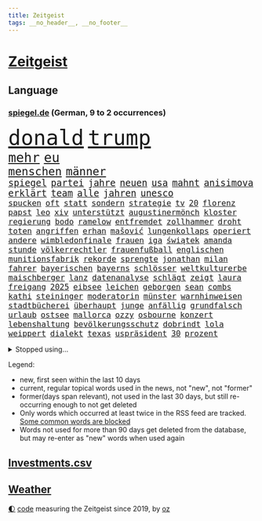 ```yaml
---
title: Zeitgeist
tags: __no_header__, __no_footer__
---
```


# [Zeitgeist](https://oliz.io/zeitgeist/)

## Language

<h3><a href="https://www.spiegel.de" target="_blank">spiegel.de</a> (German, 9 to 2 occurrences)</h3>
<p style="font-family:monospace">
<span style="font-size:32pt"><a href="news_links.html#donald" class="current">donald</a></span>
<span style="font-size:32pt"><a href="news_links.html#trump" class="current">trump</a></span>
<br>
<span style="font-size:20pt"><a href="news_links.html#mehr" class="current">mehr</a></span>
<span style="font-size:20pt"><a href="news_links.html#eu" class="current">eu</a></span>
<br>
<span style="font-size:17pt"><a href="news_links.html#menschen" class="current">menschen</a></span>
<span style="font-size:17pt"><a href="news_links.html#männer" class="current">männer</a></span>
<br>
<span style="font-size:14pt"><a href="news_links.html#spiegel" class="current">spiegel</a></span>
<span style="font-size:14pt"><a href="news_links.html#partei" class="current">partei</a></span>
<span style="font-size:14pt"><a href="news_links.html#jahre" class="current">jahre</a></span>
<span style="font-size:14pt"><a href="news_links.html#neuen" class="current">neuen</a></span>
<span style="font-size:14pt"><a href="news_links.html#usa" class="current">usa</a></span>
<span style="font-size:14pt"><a href="news_links.html#mahnt" class="current">mahnt</a></span>
<span style="font-size:14pt"><a href="news_links.html#anisimova" class="new">anisimova</a></span>
<span style="font-size:14pt"><a href="news_links.html#erklärt" class="current">erklärt</a></span>
<span style="font-size:14pt"><a href="news_links.html#team" class="current">team</a></span>
<span style="font-size:14pt"><a href="news_links.html#alle" class="current">alle</a></span>
<span style="font-size:14pt"><a href="news_links.html#jahren" class="current">jahren</a></span>
<span style="font-size:14pt"><a href="news_links.html#unesco" class="new">unesco</a></span>
<br>
<span style="font-size:12pt"><a href="news_links.html#spucken" class="current">spucken</a></span>
<span style="font-size:12pt"><a href="news_links.html#oft" class="current">oft</a></span>
<span style="font-size:12pt"><a href="news_links.html#statt" class="current">statt</a></span>
<span style="font-size:12pt"><a href="news_links.html#sondern" class="current">sondern</a></span>
<span style="font-size:12pt"><a href="news_links.html#strategie" class="current">strategie</a></span>
<span style="font-size:12pt"><a href="news_links.html#tv" class="current">tv</a></span>
<span style="font-size:12pt"><a href="news_links.html#20" class="current">20</a></span>
<span style="font-size:12pt"><a href="news_links.html#florenz" class="current">florenz</a></span>
<span style="font-size:12pt"><a href="news_links.html#papst" class="current">papst</a></span>
<span style="font-size:12pt"><a href="news_links.html#leo" class="current">leo</a></span>
<span style="font-size:12pt"><a href="news_links.html#xiv" class="current">xiv</a></span>
<span style="font-size:12pt"><a href="news_links.html#unterstützt" class="current">unterstützt</a></span>
<span style="font-size:12pt"><a href="news_links.html#augustinermönch" class="new">augustinermönch</a></span>
<span style="font-size:12pt"><a href="news_links.html#kloster" class="current">kloster</a></span>
<span style="font-size:12pt"><a href="news_links.html#regierung" class="current">regierung</a></span>
<span style="font-size:12pt"><a href="news_links.html#bodo" class="current">bodo</a></span>
<span style="font-size:12pt"><a href="news_links.html#ramelow" class="current">ramelow</a></span>
<span style="font-size:12pt"><a href="news_links.html#entfremdet" class="current">entfremdet</a></span>
<span style="font-size:12pt"><a href="news_links.html#zollhammer" class="new">zollhammer</a></span>
<span style="font-size:12pt"><a href="news_links.html#droht" class="current">droht</a></span>
<span style="font-size:12pt"><a href="news_links.html#toten" class="current">toten</a></span>
<span style="font-size:12pt"><a href="news_links.html#angriffen" class="current">angriffen</a></span>
<span style="font-size:12pt"><a href="news_links.html#erhan" class="new">erhan</a></span>
<span style="font-size:12pt"><a href="news_links.html#mašović" class="new">mašović</a></span>
<span style="font-size:12pt"><a href="news_links.html#lungenkollaps" class="new">lungenkollaps</a></span>
<span style="font-size:12pt"><a href="news_links.html#operiert" class="current">operiert</a></span>
<span style="font-size:12pt"><a href="news_links.html#andere" class="current">andere</a></span>
<span style="font-size:12pt"><a href="news_links.html#wimbledonfinale" class="new">wimbledonfinale</a></span>
<span style="font-size:12pt"><a href="news_links.html#frauen" class="current">frauen</a></span>
<span style="font-size:12pt"><a href="news_links.html#iga" class="current">iga</a></span>
<span style="font-size:12pt"><a href="news_links.html#świątek" class="current">świątek</a></span>
<span style="font-size:12pt"><a href="news_links.html#amanda" class="new">amanda</a></span>
<span style="font-size:12pt"><a href="news_links.html#stunde" class="current">stunde</a></span>
<span style="font-size:12pt"><a href="news_links.html#völkerrechtler" class="current">völkerrechtler</a></span>
<span style="font-size:12pt"><a href="news_links.html#frauenfußball" class="new">frauenfußball</a></span>
<span style="font-size:12pt"><a href="news_links.html#englischen" class="current">englischen</a></span>
<span style="font-size:12pt"><a href="news_links.html#munitionsfabrik" class="new">munitionsfabrik</a></span>
<span style="font-size:12pt"><a href="news_links.html#rekorde" class="current">rekorde</a></span>
<span style="font-size:12pt"><a href="news_links.html#sprengte" class="current">sprengte</a></span>
<span style="font-size:12pt"><a href="news_links.html#jonathan" class="current">jonathan</a></span>
<span style="font-size:12pt"><a href="news_links.html#milan" class="new">milan</a></span>
<span style="font-size:12pt"><a href="news_links.html#fahrer" class="current">fahrer</a></span>
<span style="font-size:12pt"><a href="news_links.html#bayerischen" class="current">bayerischen</a></span>
<span style="font-size:12pt"><a href="news_links.html#bayerns" class="current">bayerns</a></span>
<span style="font-size:12pt"><a href="news_links.html#schlösser" class="new">schlösser</a></span>
<span style="font-size:12pt"><a href="news_links.html#weltkulturerbe" class="new">weltkulturerbe</a></span>
<span style="font-size:12pt"><a href="news_links.html#maischberger" class="current">maischberger</a></span>
<span style="font-size:12pt"><a href="news_links.html#lanz" class="new">lanz</a></span>
<span style="font-size:12pt"><a href="news_links.html#datenanalyse" class="new">datenanalyse</a></span>
<span style="font-size:12pt"><a href="news_links.html#schlägt" class="current">schlägt</a></span>
<span style="font-size:12pt"><a href="news_links.html#zeigt" class="current">zeigt</a></span>
<span style="font-size:12pt"><a href="news_links.html#laura" class="current">laura</a></span>
<span style="font-size:12pt"><a href="news_links.html#freigang" class="current">freigang</a></span>
<span style="font-size:12pt"><a href="news_links.html#2025" class="current">2025</a></span>
<span style="font-size:12pt"><a href="news_links.html#eibsee" class="new">eibsee</a></span>
<span style="font-size:12pt"><a href="news_links.html#leichen" class="current">leichen</a></span>
<span style="font-size:12pt"><a href="news_links.html#geborgen" class="current">geborgen</a></span>
<span style="font-size:12pt"><a href="news_links.html#sean" class="current">sean</a></span>
<span style="font-size:12pt"><a href="news_links.html#combs" class="current">combs</a></span>
<span style="font-size:12pt"><a href="news_links.html#kathi" class="new">kathi</a></span>
<span style="font-size:12pt"><a href="news_links.html#steininger" class="new">steininger</a></span>
<span style="font-size:12pt"><a href="news_links.html#moderatorin" class="current">moderatorin</a></span>
<span style="font-size:12pt"><a href="news_links.html#münster" class="current">münster</a></span>
<span style="font-size:12pt"><a href="news_links.html#warnhinweisen" class="new">warnhinweisen</a></span>
<span style="font-size:12pt"><a href="news_links.html#stadtbücherei" class="current">stadtbücherei</a></span>
<span style="font-size:12pt"><a href="news_links.html#überhaupt" class="current">überhaupt</a></span>
<span style="font-size:12pt"><a href="news_links.html#junge" class="current">junge</a></span>
<span style="font-size:12pt"><a href="news_links.html#anfällig" class="current">anfällig</a></span>
<span style="font-size:12pt"><a href="news_links.html#grundfalsch" class="new">grundfalsch</a></span>
<span style="font-size:12pt"><a href="news_links.html#urlaub" class="current">urlaub</a></span>
<span style="font-size:12pt"><a href="news_links.html#ostsee" class="current">ostsee</a></span>
<span style="font-size:12pt"><a href="news_links.html#mallorca" class="current">mallorca</a></span>
<span style="font-size:12pt"><a href="news_links.html#ozzy" class="current">ozzy</a></span>
<span style="font-size:12pt"><a href="news_links.html#osbourne" class="current">osbourne</a></span>
<span style="font-size:12pt"><a href="news_links.html#konzert" class="current">konzert</a></span>
<span style="font-size:12pt"><a href="news_links.html#lebenshaltung" class="new">lebenshaltung</a></span>
<span style="font-size:12pt"><a href="news_links.html#bevölkerungsschutz" class="current">bevölkerungsschutz</a></span>
<span style="font-size:12pt"><a href="news_links.html#dobrindt" class="current">dobrindt</a></span>
<span style="font-size:12pt"><a href="news_links.html#lola" class="current">lola</a></span>
<span style="font-size:12pt"><a href="news_links.html#weippert" class="new">weippert</a></span>
<span style="font-size:12pt"><a href="news_links.html#dialekt" class="new">dialekt</a></span>
<span style="font-size:12pt"><a href="news_links.html#texas" class="current">texas</a></span>
<span style="font-size:12pt"><a href="news_links.html#uspräsident" class="current">uspräsident</a></span>
<span style="font-size:12pt"><a href="news_links.html#30" class="current">30</a></span>
<span style="font-size:12pt"><a href="news_links.html#prozent" class="current">prozent</a></span>
</p>
<details>
<summary>Stopped using...</summary>
<p class="former" style="font-size:12pt">
normal(1725) wirkte(1725) flüge(1724) dresden(1723) protestiert(1723) schnelle(1723) wichtigen(1723) xi(1723) bundespolizei(1722) geschrieben(1722) geäußert(1722) gründer(1722) präsentieren(1722) fischer(1721) freiheitsstrafe(1721) landesregierung(1721) schoss(1721) strengere(1721) usbundesstaat(1721) egal(1720) erneute(1720) sebastian(1720) unrecht(1720) alexej(1719) befinden(1719) branche(1719) britischer(1719) englische(1719) myanmar(1719) nawalny(1719) strafen(1719) tobt(1719) 50000(1718) bayerische(1718) stets(1718) verluste(1718) botschaften(1717) super(1717) christoph(1716) elektroautos(1716) joe(1716) mörder(1716) oktober(1716) sah(1716) schiedsrichter(1716) gelegt(1715) krankenhäuser(1715) rettungskräfte(1715) aufgeben(1714) erfasst(1714) konservativen(1714) november(1714) vorschläge(1714) arbeitnehmer(1713) bremer(1713) üben(1713) 300(1712) eingesetzt(1712) haltung(1712) künftigen(1712) präsidentschaftswahl(1712) spanischen(1712) wären(1712) beschwerden(1711) marke(1711) standort(1711) unterstützer(1711) fund(1710) jüngeren(1710) rezept(1710) spekuliert(1710) begann(1709) einsetzen(1709) nummer(1709) verbände(1709) frust(1708) kreml(1708) modell(1708) nordsee(1708) südafrika(1708) franziskus(1707) ermittlern(1706) schnellen(1706) produzieren(1705) tokio(1705) rassistischen(1704) berühmte(1703) wähler(1703) organisation(1702) gang(1701) antisemitismus(1700) bundesgerichtshof(1700) öffentliche(1698) herz(1697) bestmarke(1696) ausrüstung(1695) freiwillig(1693) hafen(1693) kokain(1693) ältere(1691) gefühl(1690) wem(1690) einkommen(1683) handy(1683) liberalen(1668) bündnis(1666) rakete(1666) missbrauchs(1665) langem(1659) einfache(1647) vormarsch(1591) geehrt(1526) gestanden(1495) arbeitsmarkt(1490) stundenlang(1468) novak(1465) zentralbank(1465) kuriose(1412) 20000(1409) mike(1391) gehälter(1380) zeitpunkt(1346) zentralen(1345) regierungschefin(1344) mond(1342) russisches(1331) verschiedenen(1289) weiten(1272) krim(1260) geplatzt(1253) geschenk(1251) kriegsverbrechen(1197) eindrücke(1194) kasse(1194) besetzten(1180) antisemitische(1160) japanische(1125) cannabis(1121) bedarf(1115) joshua(1114) stärksten(1112) grün(1102) anlauf(1097) justizminister(1096) erntet(1091) deutsch(1085) erlegen(1082) erdbeben(1081) folgten(1080) streiks(1044) träumt(1031) spionage(1029) tagelang(1029) ernährung(1024) nackt(1023) hit(990) djokovic(932) wechselte(932) flogen(931) traut(925) zehnte(904) ausgerufen(876) jäger(874) nagelsmann(870) darmstadt(843) laden(840) handelte(830) name(827) errichten(825) glas(816) italiener(805) straßenverkehr(782) sächsischen(746) model(741) stellvertretende(735) awards(728) journalistin(707) erstaunlich(694) kranke(689) wirbel(674) hisbollah(669) 24jährige(667) javier(667) alaska(666) dirk(666) schwachen(666) heutigen(664) hymne(647) auswertung(646) demokratischen(642) herbert(640) kimmich(640) raumstation(633) verschickt(630) unternehmens(622) hinterlässt(621) gazakrieg(602) kilo(598) abschiebung(595) wahlsieg(595) rafah(594) häftlinge(590) club(589) unterschätzt(589) friedlich(587) influencerin(585) tim(580) produzent(579) beendete(577) einverstanden(567) bereichen(561) versteht(553) iss(549) fortschritte(547) riesigen(546) umfangreiche(545) eilantrag(543) toni(541) abgefeuert(535) mögen(535) normalerweise(530) erfolgreichen(524) briten(523) seoul(522) verwehrt(521) vorbereiten(521) direkten(516) spottet(509) potsdam(508) rundfunk(508) rettete(503) gefälschte(501) kontroversen(499) hummels(498) mats(498) karriereende(497) populisten(493) wütet(486) rechtslage(481) stammen(470) superstars(470) kürze(468) geringer(465) rhetorik(464) hessischen(463) indirekt(462) langweilig(462) altersvorsorge(461) bgh(455) dominierte(453) einblick(452) entführt(451) modernen(451) rechtsradikale(449) bewerbung(448) angebote(443) drin(443) getreten(443) 44(441) bürgerkrieg(438) statistische(438) milliardäre(436) versuchter(427) weber(421) düstere(419) publikums(418) kommentare(417) dänische(415) prognosen(408) hitlers(407) meinungsfreiheit(407) tischtennis(403) verdachtsfall(403) ausbreitung(402) komme(401) ausgesagt(398) entwirft(398) genauen(396) jeweils(394) beißt(392) cartoonisten(392) dresdner(389) tickt(385) gewaltsamen(384) potenziell(378) rassistischer(378) lösungen(376) seltenen(373) talent(368) situationen(366) diesel(364) reichste(364) günstig(362) kurioser(362) nations(359) fabian(358) fühle(356) passende(356) verfehlt(356) westküste(355) ausgewertet(353) rudert(352) telefon(348) strenge(346) erwischt(345) zuspruch(345) präsidentschaft(344) auszugeben(343) tony(341) steuert(340) mobilisieren(335) lass(334) tatwaffe(332) radio(330) wettert(329) neuartige(328) vermächtnis(327) thailändischen(325) ordnen(323) geheimen(321) sechsten(320) versinkt(320) 81(318) status(318) abbau(307) kanal(307) staatsoberhaupt(307) portugals(304) reformieren(304) asiatischen(302) arbeitsplätze(301) geschaffen(300) schwedischen(300) zurecht(297) waffenhilfe(296) abgefangen(295) dienstagmorgen(294) neuanfang(293) parteifreund(293) nordseeinsel(290) parteichefin(290) gewandt(288) mönchengladbach(288) versorgen(287) isabella(286) ungewiss(286) flüchtete(285) anzahl(284) teller(284) energiepreise(283) supermarkt(281) einzelnen(280) weshalb(278) politikwissenschaftler(277) hugo(276) verfassung(276) verüben(274) namibia(272) washingtons(272) fußballwm(270) vermittelt(270) wmqualifikation(269) dauerten(268) propalästinensischen(267) schlugen(267) vögel(267) mutmaßlichem(263) statements(262) bestand(261) bewährungsstrafe(260) zunahme(260) finnische(259) rauchen(259) inhalten(253) kanadische(253) antónio(251) guterres(251) unogeneralsekretär(251) gedenkt(250) downsyndrom(245) leere(245) studenten(244) miersch(243) schokolade(243) bürgern(240) kategorie(240) ultimatum(239) jinping(238) reizgas(238) schwärmt(236) hall(235) hauptdarsteller(235) spdfraktionschef(235) gebühren(233) rüstungsindustrie(233) kliniken(232) verschwiegen(232) fsv(231) neuerdings(231) louisiana(228) verspätet(228) selbstbewusst(227) inhaltlich(226) mittagessen(226) bundesbank(224) richtete(224) sexismus(224) schadet(222) abgestimmt(220) schuh(219) 14jährige(216) herzog(216) dubiosen(214) therapeuten(214) bangt(213) jahrzehntelang(213) verurteilen(213) sms(212) übergabe(212) greenpeace(211) gefängnisstrafe(210) herrmann(210) schnellstmöglich(210) belasten(209) platzen(209) zocken(208) meghan(207) versus(207) delegation(206) linnemann(206) schmerz(206) fantasie(205) blindgänger(204) content(202) redakteure(202) verständigt(202) französin(201) leichte(201) südkoreas(200) verheerende(200) drohungen(199) energieinfrastruktur(198) lenkrad(198) anhören(197) hilfsorganisation(197) serena(197) termine(197) entfacht(196) grundsatz(196) general(195) medizinstudium(194) handel(193) mobilität(192) referendariat(191) bedeckt(189) morddrohungen(189) bewundert(188) mineralien(188) radikaler(187) überführen(187) afrikas(185) engen(185) syrische(185) antrittsbesuch(184) amateurvideos(183) begeht(183) fehde(182) herzogin(182) lieferung(182) maßgeblich(182) sanktionspaket(181) bundesarbeitsgericht(180) entsprechendes(180) vision(178) ezb(175) gebühr(175) schülern(175) stolpert(175) erbeutet(174) erwartete(173) entzieht(172) panamakanal(170) sexualität(170) verzögert(170) begehrte(169) unterwerfen(169) angestiegen(168) anstellt(168) menschenmenge(168) british(167) ingolstadt(167) sauerland(167) unabhängiger(167) zielen(167) aufzuholen(166) schauspielers(166) techbosse(166) frost(164) 2045(163) selbstbewusstsein(163) woanders(163) camper(162) single(162) übungen(162) beigetragen(161) drama(161) lieferten(161) verpflichtende(161) abo(160) bedauert(159) öffnete(159) explodierten(158) halt(158) ermittelte(157) nsu(157) umkreist(157) angesetzt(156) hafenstadt(156) versichert(156) abhängigkeit(154) entziehen(154) lebensgefährlichen(154) problematisch(153) sechzigerjahren(153) vorzugehen(153) preisen(152) promille(152) chronologie(150) wüten(150) geisel(148) gleitbomben(148) klimaneutral(148) schwäche(148) zwickau(148) aneinandergeraten(147) taxi(147) waldbränden(146) website(146) co₂preis(145) diego(145) sarg(145) langes(144) manuela(144) zugegeben(142) entdeckung(140) gerichtsurteil(140) egoismus(139) filmstars(139) unterrichtet(139) angehalten(136) drahtzieher(136) korruptionsprozess(136) exoplanet(135) topspiel(135) widersacher(135) 1985(134) hannah(134) rathaus(134) schwestern(134) 60jährige(132) heizöl(132) irrtümlich(132) quer(132) bewährung(131) empfohlenen(130) kämpferisch(130) oper(130) millionenspende(128) saarländische(128) zugunglück(128) andenken(127) sand(127) aufschwung(126) auslandsgeheimdienst(126) entzweit(125) kulturstaatsminister(125) kritikern(124) fachleuten(122) hilfsgütern(122) grenzregion(121) moniert(121) nationalisten(121) pazifismus(121) absitzen(120) center(120) handelspartnern(120) katastrophale(120) schlechtem(120) auszug(119) erwarteten(119) überfälle(119) kunstfreiheit(117) zollpolitik(117) gesprächspartner(115) müttern(115) staatsapparat(115) kartoffeln(114) pech(114) showgeschäft(114) trophäe(114) unnötig(114) verholfen(114) gefangenenaustausch(113) nachlass(113) schlachtfeld(113) überboten(113) alpine(112) grönemeyer(112) lotus(112) luftqualität(112) topeak(112) vergab(112) austria(111) inside(111) office(111) oval(111) faust(110) trennten(109) umwelthilfe(109) explizite(106) hamm(106) spektakulär(106) rage(105) saturn(105) voraussetzungen(105) 239(104) bröckelt(104) decke(104) berechnungen(103) galatasaray(103) geisterstadt(103) komplexe(103) rüstungskonzerne(103) schiebt(103) menschenrechtsorganisationen(102) tennisweltrangliste(102) trinkgeld(102) junges(101) lorenzo(101) souverän(101) bundesamtes(100) charkiw(100) erschaffen(100) ruht(100) unovollversammlung(100) beispiellosen(99) erfolgsrezept(99) extremisten(99) hendrik(99) uiguren(99) 88(98) bürokratische(98) kretschmann(98) kriegsgebiet(98) lorenz(97) musikgeschichte(97) berkeley(96) erproben(96) formiert(95) generell(95) glaubten(95) unangemessen(95) unterliegen(95) herben(94) hürden(94) synonym(94) belastungen(93) schwuler(93) wahlniederlage(93) arbeiteten(92) bezug(92) d’azur(92) winfried(92) hakenkreuz(91) kaiuwe(91) konstantin(91) lagarde(91) pet(91) schoa(91) schwesig(91) seltsamer(91) stall(91) athletin(90) boy(90) regierungskoalition(90) synagoge(90) vermarktet(90) zelte(90) anzuschließen(89) argumentiert(89) aspirin(89) ausgestellt(89) bildungssystem(89) exportierte(89) 30tägige(88) 34jähriger(88) assistenten(88) aufstocken(88) bergsteiger(88) disqualifiziert(88) eastwood(88) einbrechen(88) fußballnationalmannschaft(88) massaker(88) osteuropa(88) bestellen(87) elfjährigen(87) joschka(87) prince(87) reederei(87) stützpunkte(87) totschlag(87) amazonasgebiet(86) co₂emissionshandel(86) fauxpas(86) reporterin(86) shop(86) vortag(86) 380(85) afdabgeordnete(85) schuhe(85) zeitungen(85) alabama(84) camilla(84) elektrische(84) feldern(84) handgranate(84) menschenverachtender(84) präsidentenberater(84) trient(84) abzubauen(83) fußstapfen(83) julián(83) pilgerfahrt(83) putsch(83) rar(83) urteilte(83) virologe(83) álvarez(83) aufgegriffen(82) belegschaft(82) fremdverschulden(82) gramm(82) heldin(82) hiesige(82) junta(82) meistern(82) verschiffen(82) bassist(81) denkwürdigen(81) entrüstung(81) landwirtschaftsministerin(81) vergleichbar(81) abgewichen(80) abreißen(80) einreise(80) eliteuni(80) finnlands(80) gefälscht(80) konjunkturprognose(80) letztlich(80) spurlos(80) unerlaubt(80) zehnten(80) 51jährige(79) entschädigen(79) färbung(79) josephine(79) jurist(79) leber(79) parkinsonkrankheit(79) uhrenindustrie(79) angepasst(78) bezalel(78) bulli(78) freistaat(78) mirra(78) smotrich(78) umdeuten(78) weitreichende(78) abruptes(77) d(77) ernste(77) geschehnisse(77) mangelwirtschaft(77) punkband(77) regelverstoß(77) tatsächliche(77) vollständig(77) amtsvorgänger(76) artgenossen(76) ersatzteile(76) feilschen(76) klassische(76) raumfahrtmission(76) unogeneralversammlung(76) anpassung(75) db(75) einzudämmen(75) sprunghaften(75) säugling(75) amtsinhaber(74) feiertag(74) fußballwmqualifikation(74) kompliziertes(74) schmalen(74) spürbaren(74) usexporte(74) wartete(74) welttournee(74) zwangsarbeiter(74) beschlagnahmen(73) faber(73) festnehmen(73) hauswand(73) j(73) schmuggler(73) wolfram(73) 45jährigen(72) ausdrucken(72) breite(72) entstehung(72) fernseher(72) stätten(72) verschärften(72) ölkonzern(72) bushaltestelle(71) darja(71) forschungszentrum(71) frauenhaus(71) präsidentschaftskandidaten(71) sozialdemokratie(71) zurückzuholen(71) militärpräsenz(70) nintendo(70) switch(70) abgeschafft(69) bromance(69) definitiv(69) dnatests(69) flugzeugträger(69) fördergelder(69) irritationen(69) militärstützpunkte(69) mini(69) schwaben(69) spitzenkräfte(69) verfilmen(69) einschüchterung(68) grenzstädte(68) hungersnot(68) renault(68) stürzten(68) superheld(68) unglaublich(68) energisch(67) exkanzlerkandidat(67) quelle(67) radfahren(67) schriftzug(67) sportgymnastik(67) weinen(67) abgehängte(66) atomabkommen(66) krimitipp(66) psychothriller(66) radikalisierte(66) rhythmische(66) erlitten(65) korruptionsprozesse(65) leuchttürme(65) linkenabgeordnete(65) meidet(65) niklas(65) präsidentschaftskandidat(65) reduziert(65) schulz(65) shoppen(65) spektakulärsten(65) freihandel(64) giftigen(64) kultusminister(64) löwin(64) militärflugzeuge(64) modernisierung(64) tasern(64) erwähnte(63) festgesetzt(63) gegensatz(63) helen(63) mirren(63) nintendos(63) obsession(63) tunnels(63) umstrittener(63) verfing(63) wettkämpfen(63) abnehmen(62) bescheren(62) clubs(62) eintreffen(62) malta(62) masse(62) recherchiert(62) staatspräsidenten(62) stadiondach(62) umgehend(62) amtsenthebung(61) bndchef(61) bruno(61) drohnenschwärmen(61) fatalen(61) morddrohung(61) tater(61) uraltrekord(61) überfüllte(61) alb(60) gönnen(60) nachgehen(60) arbeite(59) erzgebirge(59) kleingartenanlage(59) millionäre(59) rutschten(59) weltkriegsbomben(59) ablesen(58) garcía(58) weiterspielen(58) wenden(58) ábrego(58) affe(57) klamotten(57) techkonzernen(57) ungemütlich(57) 350(56) monopol(56) usmusiker(56) gedränge(55) gewaltig(55) jk(55) men(55) rowling(55) umgekrempelt(55) estnischen(54) rudi(54) versprüht(54) bewaffneter(53) christlichen(53) finde(53) katz(53) notfallgesetz(53) pfannen(53) raste(53) rädern(53) sek(53) sinnbild(53) vorgängers(53) war’s(53) zittern(53) abschiebepolitik(52) erhofften(52) geil(52) mondlandung(52) oldenburg(52) randaliert(52) segelschiff(52) verhandlungserfolg(52) vorsorgliche(52) arddoku(51) fantastischen(51) hilfslieferungen(51) hochhaus(51) löwen(51) panne(51) sumy(51) tablets(51) ebike(50) erschütternd(50) lokal(50) stunt(50) widmen(50) zelten(50) basilika(49) dienstwaffe(49) hotspur(49) joel(49) tottenham(49) windet(49) überwältigen(49) belästigung(48) einheitliches(48) elena(48) lebewesen(48) phishing(48) republikanisch(48) tschechische(48) 87(47) atomverhandlungen(47) bauwerk(47) erschießen(47) roms(47) schwachkopfbeleidigung(47) überdurchschnittlich(47) 188(46) 400000(46) formsache(46) nordirischen(46) südamerika(46) taser(46) gottesdienst(45) intensiv(45) kletterte(45) kommentator(45) offenbarte(45) okc(45) orthodoxe(45) seefahrt(45) 87jährige(44) afc(44) beeindruckte(44) betrunken(44) erfüllung(44) freiwilligkeit(44) nordirische(44) schusswaffe(44) ushochschulen(44) weimer(44) abgründe(43) angegriffene(43) gebrauch(43) reservierung(43) stützen(43) gestiegene(42) jährliche(42) kleiderordnung(42) kleve(42) schimpft(42) unparteiischen(42) freiem(41) lukas(41) mutterschutz(41) packt(41) usstaaten(41) uswirtschaft(41) vervierfacht(41) boys(40) genozid(40) harschen(40) einbußen(39) einstufung(39) einsätzen(39) filmprojekten(39) renten(39) schillernde(39) coalition(38) flotilla(38) freedom(38) gesetzlicher(38) illinois(38) polizeikosten(38) rittner(38) roofer(38) spendiert(38) stadiondachkletterer(38) vermeintlichen(38) verunsicherung(38) anscheinend(37) gefilden(37) rätselhafter(37) worklifebalance(37) befeuert(36) christliche(36) deepfakes(36) gemobbt(36) mach(36) nepobaby(36) prämie(36) rolling(36) rost(36) wäldern(36) ampeln(35) amtshandlungen(35) andy(35) durchsetzt(35) klammen(35) reisenewsletter(35) tiefsee(35) vi(35) drohnenschwärme(34) handelsdeal(34) konsolen(34) naschen(34) tiefseebergbau(34) westdeutsche(34) bundesligaaufsteiger(33) einseitig(33) geistlichen(33) merklich(33) tennisgeschichte(33) aufgepasst(32) breitbeinig(32) ersticht(32) friedhelm(32) funkel(32) gratis(32) lee(32) mittelalters(32) undercover(32) weihnachtsmarkt(32) werft(32) notz(31) sicherheitskabinetts(31) absteigen(30) bedacht(30) cdukanzler(30) etabliert(30) legend(30) musikern(30) theorien(30) umwege(30) einwanderungspolitik(29) entführten(29) scheisse(29) verteilung(29) demis(28) konsumieren(28) messiewohnungen(28) millionenfache(28) norddeutschland(28) präsidentschaftswahlen(28) schlangen(28) schädlingsbekämpfer(28) tesmer(28) vermüllte(28) volpi(28) 12jähriger(27) francis(27) horrorfilm(27) kokainsucht(27) mitgründer(27) passierte(27) sehe(27) söldner(27) verborgen(27) verhängte(27) geplagt(26) insta(26) länderspiel(26) nachteile(26) riesenerfolg(26) cochefin(25) ersetzbar(25) follower(25) ina(25) unglaubliche(25) außenministers(24) goethes(24) grünenabgeordnete(24) polizeikräfte(24) 15000(23) ausgrenzung(23) wetteraufzeichnungen(23) übergewinnsteuer(23) junggesellenabschied(22) motivierter(22) verkehrskontrolle(22) drogenbossen(21) ermittlung(21) lektion(21) picasso(21) r5(21) tallinn(21) 140(20) ideologie(20) lebenswerk(20) quinn(20) traumjob(20) cosmo(19) gottschalk(19) handelsgespräche(19) ideal(19) verwandelte(19) akin(18) bein(18) cessna(18) ewiger(18) filmprojekt(18) passau(18) rechtsextremismus(18) seltsam(18) verteufelt(18) wider(18) abbild(17) blutigen(17) bränden(17) dokudrama(17) gefragtesten(17) heizt(17) sunderland(17) usamerikanische(17) wes(17) abu(16) ausbreiten(16) beinen(16) daphne(16) dorothee(16) eifer(16) ermordung(16) flüchtende(16) polnischen(16) walaa(16) arndt(15) auslaufenden(15) baseballschlägerjahre(15) erläutert(15) exilcampus(15) gepäckträger(15) gestohlene(15) intensiviert(15) ortlieb(15) stapellauf(15) steine(15) techbros(15) umsteigen(15) unglaublichen(15) verzückt(15) wahres(15) überschlagen(15) chancengleichheit(14) eliteunis(14) entstanden(14) jodie(14) mischung(14) schnöde(14) slowakei(14) terrorunterstützung(14) bevölkern(13) gespaltenen(13) gin(13) hartenstein(13) isaiah(13) me/cfs(13) süd(13) unbedachten(13) unbestimmte(13) unoorganisation(13) 2017(12) anerkannte(12) auszunutzen(12) bengvir(12) cumex(12) cumexskandal(12) palästinenserstaat(12) unterbot(12) zweistaatenlösung(12) altersgründen(11) bendixen(11) dfbauswahl(11) durchgeführt(11) gegenzug(11) knacken(11) praktikum(11) seenot(11) stina(11) unzureichend(11)
</p>
</details>
<p>Legend:
<ul>
<li><span class="new">new</span>, first seen within the last 10 days</li>
<li><span class="current">current</span>, regular topical words used in the news, not "new", not "former"</li>
<li><span class="former">former(days span relevant)</span>, not used in the last 30 days, but still re-occurring enough to not get deleted</li>
<li>Only words which occurred at least twice in the RSS feed are tracked. <a href="language/filters.py">Some common words are blocked</a></li>
<li>Words not used for more than 90 days get deleted from the database, but may re-enter as "new" words when used again</li>
</ul>
</p>

## [Investments](investments.html)[.csv](investments.csv)

## [Weather](weather.html)

<footer>
<a href="javascript:toggleTheme()" class="nav">🌓</a>
<a href="https://github.com/ooz/zeitgeist">code</a> measuring the Zeitgeist since 2019, by <a href="https://oliz.io">oz</a>
</footer>
